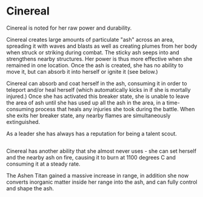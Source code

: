 # Cinereal


Cinereal is noted for her raw power and durability.

Cinereal creates large amounts of particulate "ash" across an area, spreading it with waves and blasts as well as creating plumes from her body when struck or striking during combat. The sticky ash seeps into and strengthens nearby structures. Her power is thus more effective when she remained in one location. Once the ash is created, she has no ability to move it, but can absorb it into herself or ignite it (see below.)

Cinereal can absorb and coat herself in the ash, consuming it in order to teleport and/or heal herself (which automatically kicks in if she is mortally injured.) Once she has activated this breaker state, she is unable to leave the area of ash until she has used up all the ash in the area, in a time-consuming process that heals any injuries she took during the battle. When she exits her breaker state, any nearby flames are simultaneously extinguished.

As a leader she has always has a reputation for being a talent scout.

## 
Cinereal has another ability that she almost never uses - she can set herself and the nearby ash on fire, causing it to burn at 1100 degrees C and consuming it at a steady rate.




The Ashen Titan gained a massive increase in range, in addition she now converts inorganic matter inside her range into the ash, and can fully control and shape the ash.

